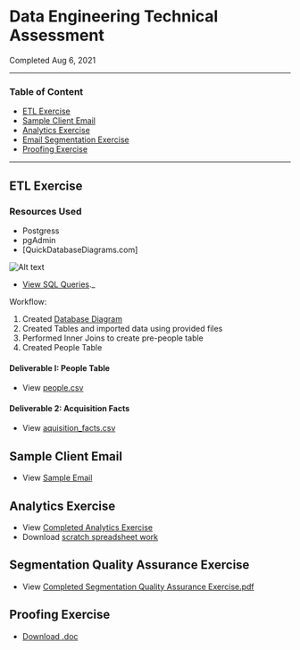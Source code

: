 # Data Engineering Technical Assessment
Completed Aug 6, 2021

---

### Table of Content

- [ETL Exercise](#etl-exercise)
- [Sample Client Email](#sample-client-email)
- [Analytics Exercise](#analytics-exercise)
- [Email Segmentation Exercise](#email-segmentation-exercise)
- [Proofing Exercise](#proofing-exercise)

---

## ETL Exercise

### Resources Used
- Postgress
- pgAdmin
- [QuickDatabaseDiagrams.com]

![Alt text](https://github.com/AnonApplicant/Assessment/blob/17b39860bb088dc9e088cf5f4e827b72238fb00f/ETL_Quick_Database_Drawing.png)


- [View SQL Queries](https://github.com/AnonApplicant/Assessment/blob/46e71ca437f7548224420dabb07b0cc768f1175f/sql_queries.sql)._

Workflow:
1. Created [Database Diagram](https://github.com/AnonApplicant/Assessment/blob/17b39860bb088dc9e088cf5f4e827b72238fb00f/ETL_Quick_Database_Drawing.png)
2. Created Tables and imported data using provided files
3. Performed Inner Joins to create pre-people table
4. Created People Table

#### Deliverable I: People Table
- View [people.csv](https://github.com/AnonApplicant/Assessment/blob/0359ad6e97d2076b46ce13196d139a5722fb68ce/people.csv)


#### Deliverable 2: Acquisition Facts
- View [aquisition_facts.csv](https://github.com/AnonApplicant/Assessment/blob/ecd0d546940ca67630e3432def5b62ccc5dc6ea2/acquisition_facts.csv)

## Sample Client Email

- View [Sample Email]()

## Analytics Exercise

- View [Completed Analytics Exercise]()
- Download [scratch spreadsheet work](https://github.com/AnonApplicant/Assessment/blob/80700a6c8a964936190c395630c69a57e6a80be1/Analytics%20Exercise_Work.xlsx)

## Segmentation Quality Assurance Exercise

- View [Completed Segmentation Quality Assurance Exercise.pdf](https://github.com/AnonApplicant/Assessment/blob/9ea1e6a0453b214254d08fb4655f3045c3ab230b/Segmentation%20Quality%20Assurance%20Exercise.pdf)

## Proofing Exercise
- [Download .doc]()
